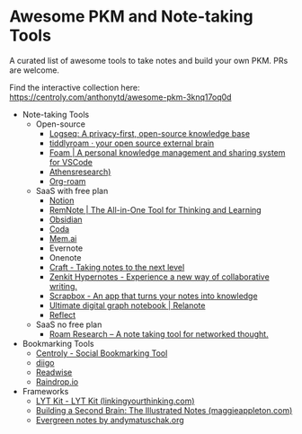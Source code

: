 # Awesome PKM and Note-taking Tools

A curated list of awesome tools to take notes and build your own PKM. PRs are welcome.

Find the interactive collection here: https://centroly.com/anthonytd/awesome-pkm-3knq17oq0d

- Note-taking Tools
	- Open-source
		- [Logseq: A privacy-first, open-source knowledge base](https://logseq.com/)
		- [tiddlyroam · your open source external brain](https://tiddlyroam.org/)
		- [Foam | A personal knowledge management and sharing system for VSCode](https://foambubble.github.io/foam/)
		- [Athensresearch)](https://www.athensresearch.org/)
		- [Org-roam](https://www.orgroam.com/)
	- SaaS with free plan
		- [Notion](https://notion.so)
		- [RemNote | The All-in-One Tool for Thinking and Learning](https://www.remnote.com/)
		- [Obsidian](https://obsidian.md/) 
		- [Coda](https://coda.io)
		- [Mem.ai](https://mem.ai/)
		- Evernote
		- Onenote
		- [Craft - Taking notes to the next level](https://www.craft.do/)
		- [Zenkit Hypernotes - Experience a new way of collaborative writing.](https://zenkit.com/en/hypernotes/)
		- [Scrapbox - An app that turns your notes into knowledge](https://scrapbox.io/)
		- [Ultimate digital graph notebook | Relanote](https://relanote.com/)
		- [Reflect](https://reflect.app/)
	- SaaS no free plan
		- [Roam Research – A note taking tool for networked thought.](https://roamresearch.com/)
- Bookmarking Tools
	- [Centroly - Social Bookmarking Tool](https://centroly.com)
	- [diigo](https://diigo.com)
	- [Readwise](https://readwise.io/)
	- [Raindrop.io](https://raindrop.io/)
- Frameworks
	- [LYT Kit - LYT Kit (linkingyourthinking.com)](https://notes.linkingyourthinking.com/Umami/LYT+Kit)
	- [Building a Second Brain: The Illustrated Notes (maggieappleton.com)](https://maggieappleton.com/basb)
	- [Evergreen notes by andymatuschak.org](https://notes.andymatuschak.org/Evergreen_notes)
